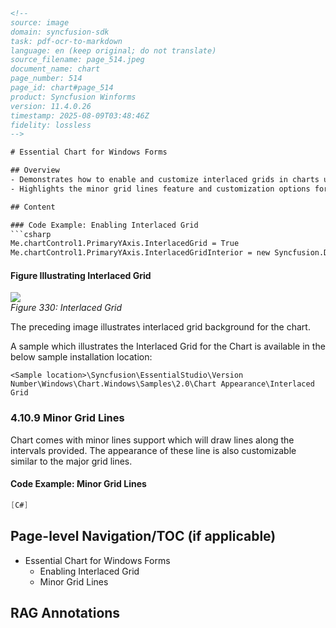 ```html
<!--
source: image
domain: syncfusion-sdk
task: pdf-ocr-to-markdown
language: en (keep original; do not translate)
source_filename: page_514.jpeg
document_name: chart
page_number: 514
page_id: chart#page_514
product: Syncfusion Winforms
version: 11.4.0.26
timestamp: 2025-08-09T03:48:46Z
fidelity: lossless
-->

# Essential Chart for Windows Forms

## Overview
- Demonstrates how to enable and customize interlaced grids in charts using Syncfusion.
- Highlights the minor grid lines feature and customization options for charts.

## Content

### Code Example: Enabling Interlaced Grid
```csharp
Me.chartControl1.PrimaryYAxis.InterlacedGrid = True
Me.chartControl1.PrimaryYAxis.InterlacedGridInterior = new Syncfusion.Drawing.BrushInfo(System.Drawing.Color.FromArgb(124, 144, 179))
```

#### Figure Illustrating Interlaced Grid
![](https://i.imgur.com/ExampleFigure330.png)  
*Figure 330: Interlaced Grid*

The preceding image illustrates interlaced grid background for the chart.

A sample which illustrates the Interlaced Grid for the Chart is available in the below sample installation location:

```
<Sample location>\Syncfusion\EssentialStudio\Version Number\Windows\Chart.Windows\Samples\2.0\Chart Appearance\Interlaced Grid
```

### 4.10.9 Minor Grid Lines

Chart comes with minor lines support which will draw lines along the intervals provided. The appearance of these line is also customizable similar to the major grid lines.

#### Code Example: Minor Grid Lines
```csharp
[C#]
```

## Page-level Navigation/TOC (if applicable)
- Essential Chart for Windows Forms
  - Enabling Interlaced Grid
  - Minor Grid Lines

## RAG Annotations
<!-- tags: [syncfusion, winforms, chart, interlaced grid, minor grid lines, customization, example code] keywords: [interlaced grid, minor grid lines, chart customization, winforms, Syncfusion] -->
```